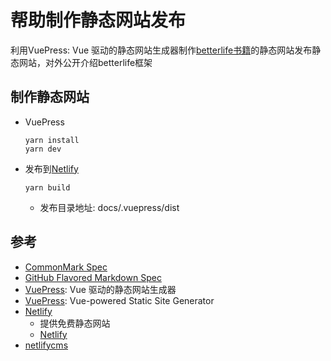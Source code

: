 # 帮助制作静态网站发布

利用VuePress: Vue 驱动的静态网站生成器制作[betterlife书籍](https://github.com/skygreen2001/betterlife.book)的静态网站发布静态网站，对外公开介绍betterlife框架

## 制作静态网站
  - VuePress
    ```
    yarn install
    yarn dev
    ```
  - 发布到[Netlify](https://docs.netlify.com/configure-builds/common-configurations/#vuepress)
    ```
    yarn build
    ```
    - 发布目录地址: docs/.vuepress/dist

## 参考

  - [CommonMark Spec](https://spec.commonmark.org/)
  - [GitHub Flavored Markdown Spec](https://github.github.com/gfm/)
  - [VuePress](https://vuepress.vuejs.org/zh/): Vue 驱动的静态网站生成器
  - [VuePress](https://vuepress.vuejs.org): Vue-powered Static Site Generator
  - [Netlify](https://www.netlify.com)
    - 提供免费静态网站
    - [Netlify](https://en.wikipedia.org/wiki/Netlify)
  - [netlifycms](https://www.netlifycms.org/)